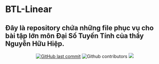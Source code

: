 # BTL-Linear
<h2>Đây là repository chứa những file phục vụ cho bài tập lớn môn Đại Số Tuyến Tính của thầy Nguyễn Hữu Hiệp.</h2>
<div align="center">
    <a href="https://github.com/truonghienminh-HCMUT/BTL-Linear">
    <img src="https://img.shields.io/github/last-commit/truonghienminh-HCMUT/BTL-Linear?style=for-the-badge&logo=github&logoColor=white"
         alt="GitHub last commit"></a>
    <img src="https://img.shields.io/github/contributors/truonghienminh-HCMUT/BTL-Linear?color=blue&logo=github&logoColor=green&style=for-the-badge" alt="Github contributors">
    <img src="https://img.shields.io/github/directory-file-count/truonghienminh-HCMUT/BTL-Linear/code?logo=files&logoColor=white&style=for-the-badge">
</div>
